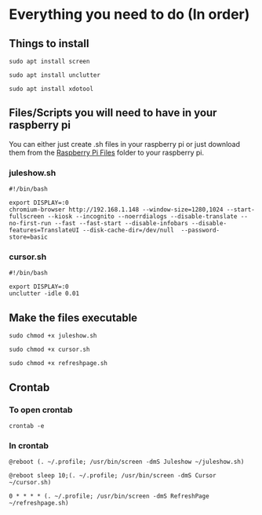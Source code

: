 # Everything you need to do (In order)



## Things to install
```
sudo apt install screen
```
```
sudo apt install unclutter
```
```
sudo apt install xdotool
```



## Files/Scripts you will need to have in your raspberry pi


You can either just create .sh files in your raspberry pi or just download them from the [Raspberry Pi Files](https://github.com/Hamid3DATA/Juleshow/tree/main/Raspberry%20Pi%20Files) folder to your raspberry pi.


### juleshow.sh

```
#!/bin/bash

export DISPLAY=:0
chromium-browser http://192.168.1.148 --window-size=1280,1024 --start-fullscreen --kiosk --incognito --noerrdialogs --disable-translate --no-first-run --fast --fast-start --disable-infobars --disable-features=TranslateUI --disk-cache-dir=/dev/null  --password-store=basic
```


### cursor.sh

```
#!/bin/bash

export DISPLAY=:0
unclutter -idle 0.01
```



## Make the files executable

```
sudo chmod +x juleshow.sh
```
```
sudo chmod +x cursor.sh
```
```
sudo chmod +x refreshpage.sh
```


## Crontab


### To open crontab
```
crontab -e
```


### In crontab
```
@reboot (. ~/.profile; /usr/bin/screen -dmS Juleshow ~/juleshow.sh)
```
```
@reboot sleep 10;(. ~/.profile; /usr/bin/screen -dmS Cursor ~/cursor.sh)
```
```
0 * * * * (. ~/.profile; /usr/bin/screen -dmS RefreshPage ~/refreshpage.sh)
```
